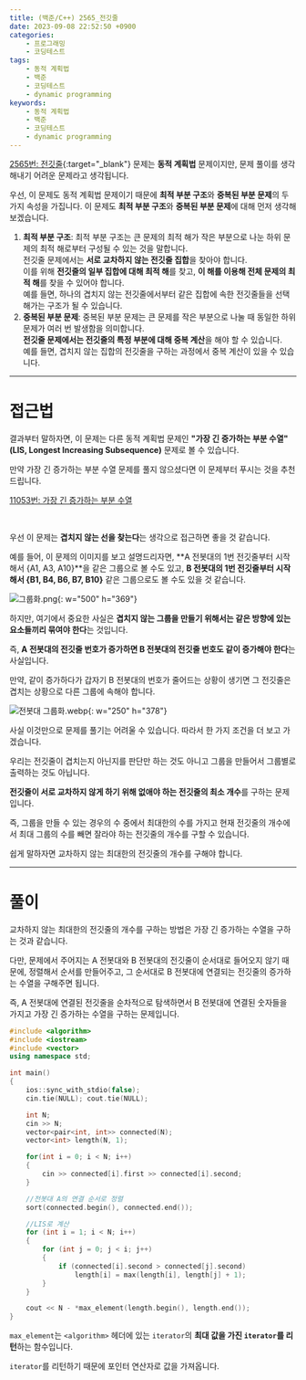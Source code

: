 ```yaml
---
title: (백준/C++) 2565_전깃줄
date: 2023-09-08 22:52:50 +0900
categories:
    - 프로그래밍
    - 코딩테스트
tags:
    - 동적 계획법
    - 백준
    - 코딩테스트
    - dynamic programming
keywords:
    - 동적 계획법
    - 백준
    - 코딩테스트
    - dynamic programming
---
```


[2565번: 전깃줄](https://www.acmicpc.net/problem/2565){:target="_blank"} 문제는 <span class="keyword">**동적 계획법**</span> 문제이지만, 문제 풀이를 생각해내기 어려운 문제라고 생각됩니다.

우선, 이 문제도 동적 계획법 문제이기 때문에 **최적 부분 구조**와 **중복된 부분 문제**의 두 가지 속성을 가집니다. 이 문제도 **최적 부분 구조**와 **중복된 부분 문제**에 대해 먼저 생각해보겠습니다.

1. **최적 부분 구조**: 최적 부분 구조는 큰 문제의 최적 해가 작은 부분으로 나눈 하위 문제의 최적 해로부터 구성될 수 있는 것을 말합니다. 
<br> 전깃줄 문제에서는 **서로 교차하지 않는 전깃줄 집합**을 찾아야 합니다.
<br> 이를 위해 <span class="important">**전깃줄의 일부 집합에 대해 최적 해**</span>를 찾고, <span class="important">**이 해를 이용해 전체 문제의 최적 해**</span>를 찾을 수 있어야 합니다.
<br> 예를 들면, 하나의 겹치지 않는 전깃줄에서부터 같은 집합에 속한 전깃줄들을 선택해가는 구조가 될 수 있습니다.
1. **중복된 부분 문제**: 중복된 부분 문제는 큰 문제를 작은 부분으로 나눌 때 동일한 하위 문제가 여러 번 발생함을 의미합니다.
<br> <span class="important">**전깃줄 문제에서는 전깃줄의 특정 부분에 대해 중복 계산**</span>을 해야 할 수 있습니다.
<br> 예를 들면, 겹치지 않는 집합의 전깃줄을 구하는 과정에서 중복 계산이 있을 수 있습니다.

---

# 접근법

결과부터 말하자면, 이 문제는 다른 동적 계획법 문제인 <span class="important">**"가장 긴 증가하는 부분 수열" (LIS, Longest Increasing Subsequence)**</span> 문제로 볼 수 있습니다.

만약 가장 긴 증가하는 부분 수열 문제를 풀지 않으셨다면 이 문제부터 푸시는 것을 추천 드립니다.

[11053번: 가장 긴 증가하는 부분 수열](https://www.acmicpc.net/problem/11053)

<br>

우선 이 문제는 **겹치지 않는 선을 찾는다**는 생각으로 접근하면 좋을 것 같습니다.

예를 들어, 이 문제의 이미지를 보고 설명드리자면, **A 전봇대의 1번 전깃줄부터 시작해서 {A1, A3, A10}**을 같은 그룹으로 볼 수도 있고, **B 전봇대의 1번 전깃줄부터 시작해서 {B1, B4, B6, B7, B10}** 같은 그룹으로도 볼 수도 있을 것 같습니다.

![그룹화.png](https://drive.google.com/uc?export=view&id=10QbWXlJapCIxXWEGzUfI3fk1YJA3qYv-&usp=drive_fs){: w="500" h="369"}

하지만, 여기에서 중요한 사실은 <span class="font_highlight">**겹치지 않는 그룹을 만들기 위해서는 같은 방향에 있는 요소들끼리 묶여야 한다**</span>는 것입니다.

즉, **A 전봇대의 전깃줄 번호가 증가하면 B 전봇대의 전깃줄 번호도 같이 증가해야 한다**는 사실입니다.

만약, 같이 증가하다가 갑자기 B 전봇대의 번호가 줄어드는 상황이 생기면 그 전깃줄은 겹치는 상황으로 다른 그룹에 속해야 합니다.

![전봇대 그룹화.webp](https://drive.google.com/uc?export=view&id=158GuiGy07b6AEpb35dsGaajkK6asDVfn&usp=drive_fs){: w="250" h="378"}

사실 이것만으로 문제를 풀기는 어려울 수 있습니다. 따라서 한 가지 조건을 더 보고 가겠습니다.

우리는 전깃줄이 겹치는지 아닌지를 판단만 하는 것도 아니고 그룹을 만들어서 그룹별로 출력하는 것도 아닙니다.

**전깃줄이 서로 교차하지 않게 하기 위해 없애야 하는 전깃줄의 최소 개수**를 구하는 문제입니다.

즉, 그룹을 만들 수 있는 경우의 수 중에서 최대한의 수를 가지고 현재 전깃줄의 개수에서 최대 그룹의 수를 빼면 잘라야 하는 전깃줄의 개수를 구할 수 있습니다.

쉽게 말하자면 교차하지 않는 최대한의 전깃줄의 개수를 구해야 합니다.

---

# 풀이

교차하지 않는 최대한의 전깃줄의 개수를 구하는 방법은 가장 긴 증가하는 수열을 구하는 것과 같습니다.

다만, 문제에서 주어지는 A 전봇대와 B 전봇대의 전깃줄이 순서대로 들어오지 않기 때문에, 정렬해서 순서를 만들어주고, 그 순서대로 B 전봇대에 연결되는 전깃줄의 증가하는 수열을 구해주면 됩니다.

즉, A 전봇대에 연결된 전깃줄을 순차적으로 탐색하면서 B 전봇대에 연결된 숫자들을 가지고 가장 긴 증가하는 수열을 구하는 문제입니다.

```cpp
#include <algorithm>
#include <iostream>
#include <vector>
using namespace std;

int main()
{
	ios::sync_with_stdio(false);
	cin.tie(NULL); cout.tie(NULL);

	int N;
	cin >> N;
	vector<pair<int, int>> connected(N);
	vector<int> length(N, 1);

	for(int i = 0; i < N; i++)
	{
		cin >> connected[i].first >> connected[i].second;
	}

	//전봇대 A의 연결 순서로 정렬
	sort(connected.begin(), connected.end());

	//LIS로 계산
	for (int i = 1; i < N; i++)
	{
		for (int j = 0; j < i; j++)
		{
			if (connected[i].second > connected[j].second)
				length[i] = max(length[i], length[j] + 1);
		}
	}

	cout << N - *max_element(length.begin(), length.end());
}
```

`max_element`는 `<algorithm>` 헤더에 있는 `iterator`의 **최대 값을 가진 `iterator`를 리턴**하는 함수입니다.

`iterator`를 리턴하기 때문에 포인터 연산자로 값을 가져옵니다.